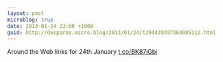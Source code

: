 ```yaml
---
layout: post
microblog: true
date: 2013-01-24 23:00 +1000
guid: http://desparoz.micro.blog/2013/01/24/t294429397363085312.html
---
```

Around the Web links for 24th January [t.co/BK87iGbi](http://t.co/BK87iGbi)
